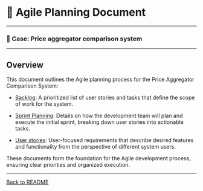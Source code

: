 # 📌 Agile Planning Document

---
### 🎯 Case: Price aggregator comparison system

---
## Overview

This document outlines the Agile planning process for the Price Aggregator Comparison System:

* [Backlog](Backlog.md): A prioritized list of user stories and tasks that define the scope of work for the system.

* [Sprint Planning](Sprint%20Planning.md): Details on how the development team will plan and execute the initial sprint, breaking down user stories into actionable tasks.

* [User stories](User%20stories.md): User-focused requirements that describe desired features and functionality from the perspective of different system users.

These documents form the foundation for the Agile development process, ensuring clear priorities and organized execution.

---

[Back to README](../../README.md)


